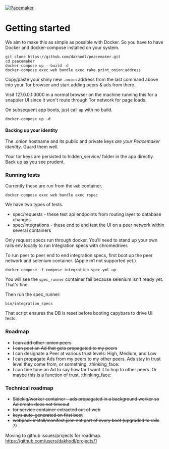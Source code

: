 [![Pacemaker](https://circleci.com/gh/dakhodl/peacemaker.svg?style=svg)](https://circleci.com/gh/dakhodl/peacemaker)
# Getting started

We aim to make this as simple as possible with Docker. So you have to have Docker and docker-compose installed on your system.

```
git clone https://github.com/dakhodl/peacemaker.git
cd peacemaker
docker-compose up --build -d
docker-compose exec web bundle exec rake print_onion:address
```

Copy/paste your shiny new `.onion` address from the last command above into your Tor browser and start adding peers & ads from there.

Visit 127.0.0.1:3000 in a normal browser on the machine running this for a snappier UI since it won't route through Tor network for page loads.

On subsequent app boots, just call `up` with no build.
```
docker-compose up -d
```

#### Backing up your identity

The .onion hostname and its public and private keys _are your Peacemaker identity_. Guard them well.

Your tor keys are persisted to hidden_service/ folder in the app directly. Back up as you see prudent.

### Running tests

Currently these are run from the `web` container.

```
docker-compose exec web bundle exec rspec
```

We have two types of tests.

* spec/requests - these test api endpoints from routing layer to database changes.
* spec/integrations - these end to end test the UI on a peer network within several containers

Only request specs run through docker. You'll need to stand up your own rails env locally to run Integration specs with chromedriver.

To run peer to peer end to end integration specs, first boot up the peer network and selenium container. (Apple m1 not supported yet.)

```
docker-compose -f compose-integration-spec.yml up
```

You will see the `spec_runner` container fail because selenium isn't ready yet. That's fine.

Then run the spec_runner:

```
bin/integration_specs
```

That script ensures the DB is reset before booting capybara to drive UI tests.

### Roadmap

* ~~I can add other .onion peers~~
* ~~I can post an Ad that gets propagated to my peers~~
* I can designate a Peer at various trust levels: High, Medium, and Low
* I can propagate Ads from my peers to my other peers. Ads stay in trust level they come from, or something. :thinking_face:
* I can fine tune an Ad to say how far I want it to hop to other peers. Or maybe this is a function of trust. :thinking_face:

### Technical roadmap

* ~~Sidekiq/worker container - ads propagated in a background worker so Ad create does not timeout~~
* ~~tor service container extracted out of web~~
* ~~keys auto-generated on first boot~~
* ~~webpack install/manifest.json not part of every boot (upgraded to rails 7)~~

Moving to github issues/projects for roadmap.
https://github.com/users/dakhodl/projects/1
